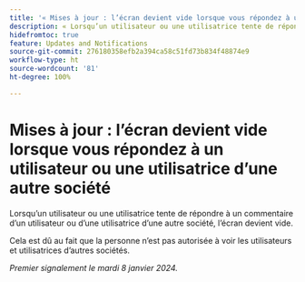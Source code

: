 ```yaml
---
title: '« Mises à jour : l’écran devient vide lorsque vous répondez à un utilisateur ou une utilisatrice d’une autre société »'
description: « Lorsqu’un utilisateur ou une utilisatrice tente de répondre à un commentaire d’un utilisateur ou d’une utilisatrice d’une autre société, l’écran devient vide. »
hidefromtoc: true
feature: Updates and Notifications
source-git-commit: 276180358efb2a394ca58c51fd73b834f48874e9
workflow-type: ht
source-wordcount: '81'
ht-degree: 100%

---
```



# Mises à jour : l’écran devient vide lorsque vous répondez à un utilisateur ou une utilisatrice d’une autre société

Lorsqu’un utilisateur ou une utilisatrice tente de répondre à un commentaire d’un utilisateur ou d’une utilisatrice d’une autre société, l’écran devient vide.

Cela est dû au fait que la personne n’est pas autorisée à voir les utilisateurs et utilisatrices d’autres sociétés.

_Premier signalement le mardi 8 janvier 2024._

